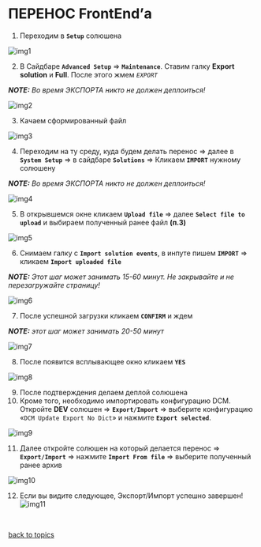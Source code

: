 # ПЕРЕНОС FrontEnd’а

1. Переходим в **`Setup`** солюшена

![img1](https://github.com/CrappyCodeMaker/ECCENTEX-KNOWLEGE/blob/main/Content/6%20Localization/IMG/1.png?raw=true)

2. В Сайдбаре **`Advanced Setup`** => **`Maintenance`**. Ставим галку **Export solution** и **Full**. После этого жмем _`EXPORT`_

**_NOTE:_** _Во время ЭКСПОРТА никто не должен деплоиться!_

![img2](https://github.com/CrappyCodeMaker/ECCENTEX-KNOWLEGE/blob/main/Content/10%20Move%20frontend/IMG/2.png?raw=true)

3. Качаем сформированный файл

![img3](https://github.com/CrappyCodeMaker/ECCENTEX-KNOWLEGE/blob/main/Content/10%20Move%20frontend/IMG/3.png?raw=true)

4. Переходим на ту среду, куда будем делать перенос => далее в **`System Setup`** => в сайдбаре **`Solutions`** => Кликаем **`IMPORT`** нужному солюшену

**_NOTE:_** _Во время ЭКСПОРТА никто не должен деплоиться!_

![img4](https://github.com/CrappyCodeMaker/ECCENTEX-KNOWLEGE/blob/main/Content/10%20Move%20frontend/IMG/4.png?raw=true)

5. В открывшемся окне кликаем **`Upload file`** => далее **`Select file to upload`** и выбираем полученный ранее файл **(п.3)**

![img5](https://github.com/CrappyCodeMaker/ECCENTEX-KNOWLEGE/blob/main/Content/10%20Move%20frontend/IMG/5.png?raw=true)

6. Снимаем галку с **`Import solution events`**, в инпуте пишем **`IMPORT`** => кликаем **`Import uploaded file`**

**_NOTE:_** _Этот шаг может занимать 15-60 минут. Не закрывайте и не перезагружайте страницу!_

![img6](https://github.com/CrappyCodeMaker/ECCENTEX-KNOWLEGE/blob/main/Content/10%20Move%20frontend/IMG/6.png?raw=true)

7. После успешной загрузки кликаем **`CONFIRM`** и ждем

**_NOTE:_** _этот шаг может занимать 20-50 минут_

![img7](https://github.com/CrappyCodeMaker/ECCENTEX-KNOWLEGE/blob/main/Content/10%20Move%20frontend/IMG/7.png?raw=true)

8. После появится всплывающее окно кликаем **`YES`**

![img8](https://github.com/CrappyCodeMaker/ECCENTEX-KNOWLEGE/blob/main/Content/10%20Move%20frontend/IMG/8.png?raw=true)

9. После подтверждения делаем деплой солюшена
10. Кроме того, необходимо импортировать конфигурацию DCM. Откройте **DEV** солюшен => **`Export/Import`** => выберите конфигурацию «`DCM Update Export No Dict`» и нажмите **`Export selected`**.

![img9](https://github.com/CrappyCodeMaker/ECCENTEX-KNOWLEGE/blob/main/Content/10%20Move%20frontend/IMG/9.png?raw=true)

11. Далее откройте солюшен на который делается перенос => **`Export/Import`** => нажмите **`Import From file`** => выберите полученный ранее архив

![img10](https://github.com/CrappyCodeMaker/ECCENTEX-KNOWLEGE/blob/main/Content/10%20Move%20frontend/IMG/10.png?raw=true)

12. Если вы видите следующее, Экспорт/Импорт успешно завершен!
![img11](https://github.com/CrappyCodeMaker/ECCENTEX-KNOWLEGE/blob/main/Content/10%20Move%20frontend/IMG/11.png?raw=true)


<br/>

[back to topics](https://github.com/CrappyCodeMaker/ECCENTEX-KNOWLEGE/blob/main/Content/0%20Topics/README.md)